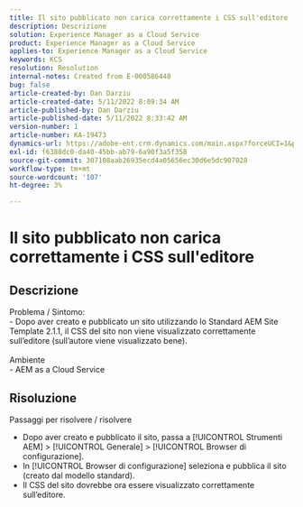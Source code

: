```yaml
---
title: Il sito pubblicato non carica correttamente i CSS sull'editore
description: Descrizione
solution: Experience Manager as a Cloud Service
product: Experience Manager as a Cloud Service
applies-to: Experience Manager as a Cloud Service
keywords: KCS
resolution: Resolution
internal-notes: Created from E-000586448
bug: false
article-created-by: Dan Darziu
article-created-date: 5/11/2022 8:09:34 AM
article-published-by: Dan Darziu
article-published-date: 5/11/2022 8:33:42 AM
version-number: 1
article-number: KA-19473
dynamics-url: https://adobe-ent.crm.dynamics.com/main.aspx?forceUCI=1&pagetype=entityrecord&etn=knowledgearticle&id=f8aa2bad-01d1-ec11-a7b5-00224809c556
exl-id: f6388dc0-da40-45bb-ab79-6a90f3a5f358
source-git-commit: 307108aab26935ecd4a05656ec30d6e5dc907028
workflow-type: tm+mt
source-wordcount: '107'
ht-degree: 3%

---
```


# Il sito pubblicato non carica correttamente i CSS sull&#39;editore

## Descrizione

Problema / Sintomo:<br>- Dopo aver creato e pubblicato un sito utilizzando lo Standard AEM Site Template 2.1.1, il CSS del sito non viene visualizzato correttamente sull’editore (sull’autore viene visualizzato bene).<br><br>Ambiente<br>- AEM as a Cloud Service

## Risoluzione


Passaggi per risolvere / risolvere

- Dopo aver creato e pubblicato il sito, passa a [!UICONTROL Strumenti AEM] > [!UICONTROL Generale] > [!UICONTROL Browser di configurazione].
- In [!UICONTROL Browser di configurazione] seleziona e pubblica il sito (creato dal modello standard).
- Il CSS del sito dovrebbe ora essere visualizzato correttamente sull’editore.
